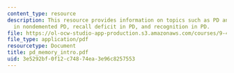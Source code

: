 ```yaml
---
content_type: resource
description: This resource provides information on topics such as PD and memory, recall
  in nondemented PD, recall deficit in PD, and recognition in PD.
file: https://ol-ocw-studio-app-production.s3.amazonaws.com/courses/9-458-parkinsons-disease-workshop-summer-2006/3e5292bf0f12c74874ea3e96c8257553_pd_memory_intro.pdf
file_type: application/pdf
resourcetype: Document
title: pd_memory_intro.pdf
uid: 3e5292bf-0f12-c748-74ea-3e96c8257553
---
```


